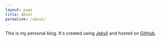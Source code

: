 ```yaml
---
layout: page
title: About
permalink: /about/
---
```


This is my personal blog. It's created using [Jekyll](https://jekyllrb.com/) and hosted on [GitHub](https://github.com/cmbrouss/personal-blog/).
